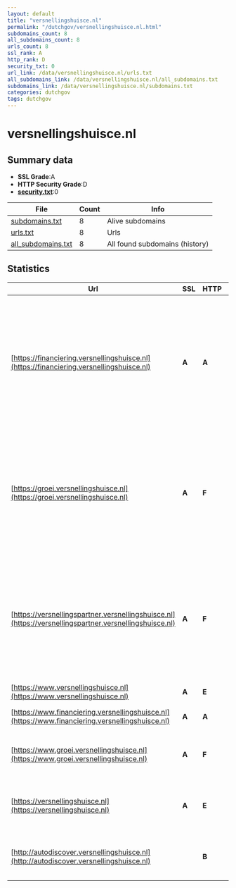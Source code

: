 ```yaml
---
layout: default
title: "versnellingshuisce.nl"
permalink: "/dutchgov/versnellingshuisce.nl.html"
subdomains_count: 8
all_subdomains_count: 8
urls_count: 8
ssl_rank: A
http_rank: D
security_txt: 0
url_link: /data/versnellingshuisce.nl/urls.txt
all_subdomains_link: /data/versnellingshuisce.nl/all_subdomains.txt
subdomains_link: /data/versnellingshuisce.nl/subdomains.txt
categories: dutchgov
tags: dutchgov
---
```



# versnellingshuisce.nl
## Summary data


 - **SSL Grade**:A
 - **HTTP Security Grade**:D
 - **[security.txt](https://www.digitaleoverheid.nl/nieuws/standaard-security-txt-nu-verplicht-voor-overheid/)**:0


| File       | Count | Info |
|------------|-------|------|
|[subdomains.txt](/DutchGovScope/data/versnellingshuisce.nl/subdomains.txt)|8|Alive subdomains|
|[urls.txt](/DutchGovScope/data/versnellingshuisce.nl/urls.txt)|8|Urls|
|[all_subdomains.txt](/DutchGovScope/data/versnellingshuisce.nl/all_subdomains.txt)|8|All found subdomains (history)|


## Statistics


| Url | SSL | HTTP | Server | Cookie | HSTS | CORS | CTO | CSP | XFO | XXP | RP |FP| Tech |Title |
|--------|-------|-------|------|------|------|------|------|------|------|------|------|------|------|------|
|[https://financiering.versnellingshuisce.nl](https://financiering.versnellingshuisce.nl)| **A**| **A**|Apache/2| |:white_check_mark: | | | | :white_check_mark: | :white_check_mark: | :white_check_mark: | |Apache HTTP Server:2 Google Tag Manager Gravity Forms HSTS MySQL PHP:8.1.24 WordPress Yoast SEO:20.12 ZURB Foundation|Nederland Circul...|
|[https://groei.versnellingshuisce.nl](https://groei.versnellingshuisce.nl)| **A**| **F**|Apache/2| | | | | | | | :white_check_mark: | |Apache HTTP Server:2 Google Tag Manager Gravity Forms MySQL PHP:8.1.28 WordPress Yoast SEO:20.12 ZURB Foundation|Groeiprogramma's...|
|[https://versnellingspartner.versnellingshuisce.nl](https://versnellingspartner.versnellingshuisce.nl)| **A**| **F**|Apache/2|:white_check_mark: | | | | | | | :white_check_mark: | |Apache HTTP Server:2 Google Tag Manager Gravity Forms MySQL PHP:7.4.33 WordPress Yoast SEO:20.12 ZURB Foundation|Vind de juiste V...|
|[https://www.versnellingshuisce.nl](https://www.versnellingshuisce.nl)| **A**| **E**|LinQhost HPW|:warning: | | | | | :white_check_mark: | :white_check_mark: | :white_check_mark: | ||301 Moved Perman...|
|[https://www.financiering.versnellingshuisce.nl](https://www.financiering.versnellingshuisce.nl)| **A**| **A**|Apache/2| |:white_check_mark: | | | | :white_check_mark: | :white_check_mark: | :white_check_mark: | |Apache HTTP Server:2|301 Moved Perman...|
|[https://www.groei.versnellingshuisce.nl](https://www.groei.versnellingshuisce.nl)| **A**| **F**|Apache/2| | | | | | | | :white_check_mark: | |Apache HTTP Server:2 HSTS PHP:8.1.28||
|[https://versnellingshuisce.nl](https://versnellingshuisce.nl)| **A**| **E**|LinQhost HPW|:warning: | | | | | :white_check_mark: | :white_check_mark: | :white_check_mark: | |Alpine.js Google Tag Manager Laravel PHP Statamic|Versnellingshuis...|
|[http://autodiscover.versnellingshuisce.nl](http://autodiscover.versnellingshuisce.nl)| | **B**|Microsoft-IIS/10.0|:white_check_mark: |:white_check_mark: | | | | :white_check_mark: | :white_check_mark: | :white_check_mark: | |IIS:10.0 Microsoft ASP.NET Windows Server||


